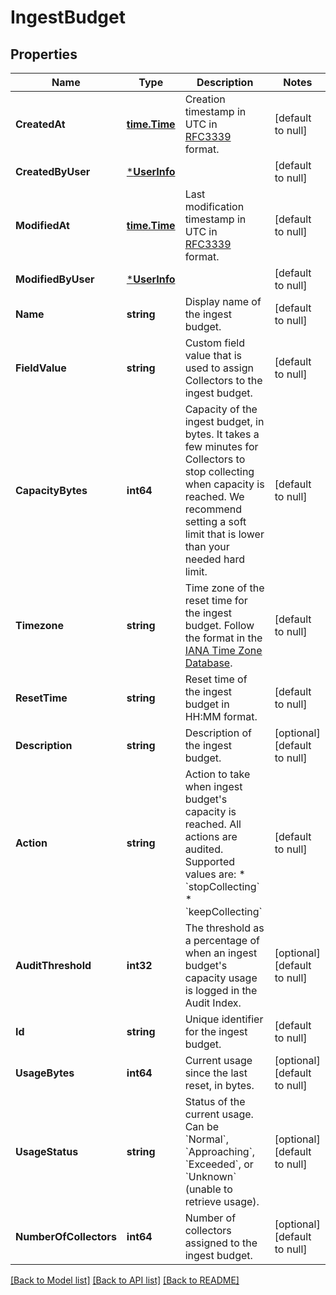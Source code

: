 # IngestBudget

## Properties
Name | Type | Description | Notes
------------ | ------------- | ------------- | -------------
**CreatedAt** | [**time.Time**](time.Time.md) | Creation timestamp in UTC in [RFC3339](https://tools.ietf.org/html/rfc3339) format. | [default to null]
**CreatedByUser** | [***UserInfo**](UserInfo.md) |  | [default to null]
**ModifiedAt** | [**time.Time**](time.Time.md) | Last modification timestamp in UTC in [RFC3339](https://tools.ietf.org/html/rfc3339) format. | [default to null]
**ModifiedByUser** | [***UserInfo**](UserInfo.md) |  | [default to null]
**Name** | **string** | Display name of the ingest budget. | [default to null]
**FieldValue** | **string** | Custom field value that is used to assign Collectors to the ingest budget. | [default to null]
**CapacityBytes** | **int64** | Capacity of the ingest budget, in bytes. It takes a few minutes for Collectors to stop collecting when capacity is reached. We recommend setting a soft limit that is lower than your needed hard limit. | [default to null]
**Timezone** | **string** | Time zone of the reset time for the ingest budget. Follow the format in the [IANA Time Zone Database](https://en.wikipedia.org/wiki/List_of_tz_database_time_zones#List). | [default to null]
**ResetTime** | **string** | Reset time of the ingest budget in HH:MM format. | [default to null]
**Description** | **string** | Description of the ingest budget. | [optional] [default to null]
**Action** | **string** | Action to take when ingest budget&#x27;s capacity is reached. All actions are audited. Supported values are:   * &#x60;stopCollecting&#x60;   * &#x60;keepCollecting&#x60; | [default to null]
**AuditThreshold** | **int32** | The threshold as a percentage of when an ingest budget&#x27;s capacity usage is logged in the Audit Index. | [optional] [default to null]
**Id** | **string** | Unique identifier for the ingest budget. | [default to null]
**UsageBytes** | **int64** | Current usage since the last reset, in bytes. | [optional] [default to null]
**UsageStatus** | **string** | Status of the current usage. Can be &#x60;Normal&#x60;, &#x60;Approaching&#x60;, &#x60;Exceeded&#x60;, or &#x60;Unknown&#x60; (unable to retrieve usage). | [optional] [default to null]
**NumberOfCollectors** | **int64** | Number of collectors assigned to the ingest budget. | [optional] [default to null]

[[Back to Model list]](../README.md#documentation-for-models) [[Back to API list]](../README.md#documentation-for-api-endpoints) [[Back to README]](../README.md)

